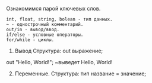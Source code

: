 Ознакомимся парой ключевых слов.
```
int, float, string, bolean - тип данных.
~ - однострочный комментарий.
out/in - вывод/ввод.
if/else - условные операторы.
for/while - циклы.
```

1. Вывод
Структура: out выражение;

out "Hello, World!"; ~выведет Hello, World!

2. Переменные.
Структура: тип название = значение;
